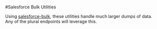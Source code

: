 #Salesforce Bulk Utilities

Using [salesforce-bulk](https://github.com/heroku/salesforce-bulk/pull/30), these utilities handle much larger dumps of data. Any of the plural endpoints will leverage this.